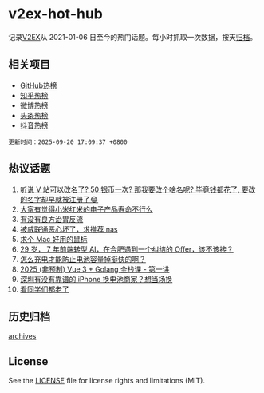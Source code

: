 # v2ex-hot-hub

 记录[V2EX](https://www.v2ex.com/)从 2021-01-06 日至今的热门话题。每小时抓取一次数据，按天[归档](archives)。
 
 ## 相关项目

- [GitHub热榜](https://github.com/lonnyzhang423/github-hot-hub)
- [知乎热榜](https://github.com/lonnyzhang423/zhihu-hot-hub)
- [微博热榜](https://github.com/lonnyzhang423/weibo-hot-hub)
- [头条热榜](https://github.com/lonnyzhang423/toutiao-hot-hub)
- [抖音热榜](https://github.com/lonnyzhang423/douyin-hot-hub)


 `更新时间：2025-09-20 17:09:37 +0800`

## 热议话题

1. [听说 V 站可以改名了? 50 银币一次? 那我要改个啥名呢? 毕竟钱都花了, 要改的名字却早就被注册了😂](https://www.v2ex.com/t/1160682)
1. [大家有觉得小米红米的电子产品寿命不行么](https://www.v2ex.com/t/1160631)
1. [有没有良方治胃反流](https://www.v2ex.com/t/1160598)
1. [被威联通恶心坏了，求推荐 nas](https://www.v2ex.com/t/1160572)
1. [求个 Mac 好用的鼠标](https://www.v2ex.com/t/1160652)
1. [29 岁， 7 年前端转型 AI，在合肥遇到一个纠结的 Offer，该不该接？](https://www.v2ex.com/t/1160607)
1. [怎么充电才能防止电池容量掉挺快的啊？](https://www.v2ex.com/t/1160597)
1. [2025 (非预制) Vue 3 + Golang 全栈课 - 第一讲](https://www.v2ex.com/t/1160623)
1. [深圳有没有靠谱的 iPhone 换电池商家？想当场换](https://www.v2ex.com/t/1160642)
1. [看同学们都老了](https://www.v2ex.com/t/1160663)

## 历史归档

[archives](archives)

## License

See the [LICENSE](LICENSE) file for license rights and limitations (MIT).
